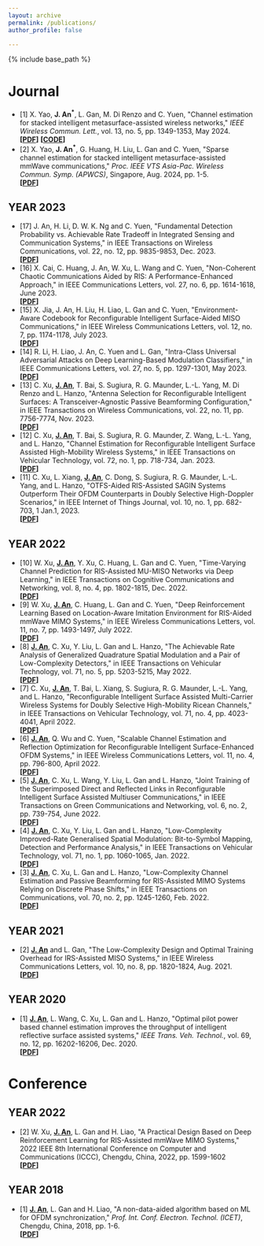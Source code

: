 ```yaml
---
layout: archive
permalink: /publications/
author_profile: false

---
```


{% include base_path %}
# Journal
* [1] X. Yao, **J. An<sup>*</sup>**, L. Gan, M. Di Renzo and C. Yuen, "Channel estimation for stacked intelligent metasurface-assisted wireless networks," _IEEE Wireless Commun. Lett._, vol. 13, no. 5, pp. 1349-1353, May 2024.<br>
**[[PDF](https://ieeexplore.ieee.org/document/10445164)]** **[[CODE](https://ieeexplore.ieee.org/document/10445164)]**
* [2] X. Yao, **J. An<sup>*</sup>**, G. Huang, H. Liu, L. Gan and C. Yuen, "Sparse channel estimation for stacked intelligent metasurface-assisted mmWave communications," _Proc. IEEE VTS Asia-Pac. Wireless Commun. Symp. (APWCS)_, Singapore, Aug. 2024, pp. 1-5.<br>
**[[PDF](https://ieeexplore.ieee.org/document/10679297)]**

## YEAR 2023














* [17] J. An, H. Li, D. W. K. Ng and C. Yuen, "Fundamental Detection Probability vs. Achievable Rate Tradeoff in Integrated Sensing and Communication Systems," in IEEE Transactions on Wireless Communications, vol. 22, no. 12, pp. 9835-9853, Dec. 2023.<br>
**[[PDF](https://ieeexplore.ieee.org/document/10124135)]**
* [16] X. Cai, C. Huang, J. An, W. Xu, L. Wang and C. Yuen, "Non-Coherent Chaotic Communications Aided by RIS: A Performance-Enhanced Approach," in IEEE Communications Letters, vol. 27, no. 6, pp. 1614-1618, June 2023.<br>
**[[PDF](https://ieeexplore.ieee.org/document/10103896)]**
* [15] X. Jia, J. An, H. Liu, H. Liao, L. Gan and C. Yuen, "Environment-Aware Codebook for Reconfigurable Intelligent Surface-Aided MISO Communications," in IEEE Wireless Communications Letters, vol. 12, no. 7, pp. 1174-1178, July 2023.<br>
**[[PDF](https://ieeexplore.ieee.org/document/10097454)]**
* [14] R. Li, H. Liao, J. An, C. Yuen and L. Gan, "Intra-Class Universal Adversarial Attacks on Deep Learning-Based Modulation Classifiers," in IEEE Communications Letters, vol. 27, no. 5, pp. 1297-1301, May 2023.<br>
**[[PDF](https://ieeexplore.ieee.org/document/10080974)]**
* [13] C. Xu, <u>**J. An**</u>, T. Bai, S. Sugiura, R. G. Maunder, L.-L. Yang, M. Di Renzo and L. Hanzo, "Antenna Selection for Reconfigurable Intelligent Surfaces: A Transceiver-Agnostic Passive Beamforming Configuration," in IEEE Transactions on Wireless Communications, vol. 22, no. 11, pp. 7756-7774, Nov. 2023.<br>
**[[PDF](https://ieeexplore.ieee.org/document/10075372)]**
* [12] C. Xu, <u>**J. An**</u>, T. Bai, S. Sugiura, R. G. Maunder, Z. Wang, L.-L. Yang, and L. Hanzo, "Channel Estimation for Reconfigurable Intelligent Surface Assisted High-Mobility Wireless Systems," in IEEE Transactions on Vehicular Technology, vol. 72, no. 1, pp. 718-734, Jan. 2023.<br>
**[[PDF](https://ieeexplore.ieee.org/document/9875062)]**
* [11] C. Xu, L. Xiang, <u>**J. An**</u>, C. Dong, S. Sugiura, R. G. Maunder, L.-L. Yang, and L. Hanzo, "OTFS-Aided RIS-Assisted SAGIN Systems Outperform Their OFDM Counterparts in Doubly Selective High-Doppler Scenarios," in IEEE Internet of Things Journal, vol. 10, no. 1, pp. 682-703, 1 Jan.1, 2023.<br>
**[[PDF](https://ieeexplore.ieee.org/document/9874856)]**
## YEAR 2022
* [10] W. Xu, <u>**J. An**</u>, Y. Xu, C. Huang, L. Gan and C. Yuen, "Time-Varying Channel Prediction for RIS-Assisted MU-MISO Networks via Deep Learning," in IEEE Transactions on Cognitive Communications and Networking, vol. 8, no. 4, pp. 1802-1815, Dec. 2022.<br>
**[[PDF](https://ieeexplore.ieee.org/document/9814839)]**
* [9] W. Xu, <u>**J. An**</u>, C. Huang, L. Gan and C. Yuen, "Deep Reinforcement Learning Based on Location-Aware Imitation Environment for RIS-Aided mmWave MIMO Systems," in IEEE Wireless Communications Letters, vol. 11, no. 7, pp. 1493-1497, July 2022.<br>
**[[PDF](https://ieeexplore.ieee.org/document/9779399)]**
* [8] <u>**J. An**</u>, C. Xu, Y. Liu, L. Gan and L. Hanzo, "The Achievable Rate Analysis of Generalized Quadrature Spatial Modulation and a Pair of Low-Complexity Detectors," in IEEE Transactions on Vehicular Technology, vol. 71, no. 5, pp. 5203-5215, May 2022.<br>
**[[PDF](https://ieeexplore.ieee.org/document/9729571)]**
* [7] C. Xu, <u>**J. An**</u>, T. Bai, L. Xiang, S. Sugiura, R. G. Maunder, L.-L. Yang, and L. Hanzo, "Reconfigurable Intelligent Surface Assisted Multi-Carrier Wireless Systems for Doubly Selective High-Mobility Ricean Channels," in IEEE Transactions on Vehicular Technology, vol. 71, no. 4, pp. 4023-4041, April 2022.<br>
**[[PDF](https://ieeexplore.ieee.org/document/9699402)]**
* [6] <u>**J. An**</u>, Q. Wu and C. Yuen, "Scalable Channel Estimation and Reflection Optimization for Reconfigurable Intelligent Surface-Enhanced OFDM Systems," in IEEE Wireless Communications Letters, vol. 11, no. 4, pp. 796-800, April 2022.<br>
**[[PDF](https://ieeexplore.ieee.org/document/9691275)]**
* [5] <u>**J. An**</u>, C. Xu, L. Wang, Y. Liu, L. Gan and L. Hanzo, "Joint Training of the Superimposed Direct and Reflected Links in Reconfigurable Intelligent Surface Assisted Multiuser Communications," in IEEE Transactions on Green Communications and Networking, vol. 6, no. 2, pp. 739-754, June 2022.<br>
**[[PDF](https://ieeexplore.ieee.org/document/9681847)]**
* [4] <u>**J. An**</u>, C. Xu, Y. Liu, L. Gan and L. Hanzo, "Low-Complexity Improved-Rate Generalised Spatial Modulation: Bit-to-Symbol Mapping, Detection and Performance Analysis," in IEEE Transactions on Vehicular Technology, vol. 71, no. 1, pp. 1060-1065, Jan. 2022.<br>
**[[PDF](https://ieeexplore.ieee.org/document/9627812)]**
* [3] <u>**J. An**</u>, C. Xu, L. Gan and L. Hanzo, "Low-Complexity Channel Estimation and Passive Beamforming for RIS-Assisted MIMO Systems Relying on Discrete Phase Shifts," in IEEE Transactions on Communications, vol. 70, no. 2, pp. 1245-1260, Feb. 2022.<br>
**[[PDF](https://ieeexplore.ieee.org/document/9614196)]**
## YEAR 2021
* [2] <u>**J. An**</u> and L. Gan, "The Low-Complexity Design and Optimal Training Overhead for IRS-Assisted MISO Systems," in IEEE Wireless Communications Letters, vol. 10, no. 8, pp. 1820-1824, Aug. 2021.<br>
**[[PDF](https://ieeexplore.ieee.org/document/9438669)]**
## YEAR 2020
* [1] <u>**J. An**</u>, L. Wang, C. Xu, L. Gan and L. Hanzo, "Optimal pilot power based channel estimation improves the throughput of intelligent reflective surface assisted systems," _IEEE Trans. Veh. Technol._, vol. 69, no. 12, pp. 16202-16206, Dec. 2020.<br>
**[[PDF](https://ieeexplore.ieee.org/document/9242307)]**

# Conference
## YEAR 2022
* [2] W. Xu, <u>**J. An**</u>, L. Gan and H. Liao, "A Practical Design Based on Deep Reinforcement Learning for RIS-Assisted mmWave MIMO Systems," 2022 IEEE 8th International Conference on Computer and Communications (ICCC), Chengdu, China, 2022, pp. 1599-1602<br>
**[[PDF](https://ieeexplore.ieee.org/document/10065758)]**
## YEAR 2018
* [1] <u>**J. An**</u>, L. Gan and H. Liao, "A non-data-aided algorithm based on ML for OFDM synchronization," _Prof. Int. Conf. Electron. Technol. (ICET)_, Chengdu, China, 2018, pp. 1-6.<br>
**[[PDF](https://ieeexplore.ieee.org/document/8401408)]**

